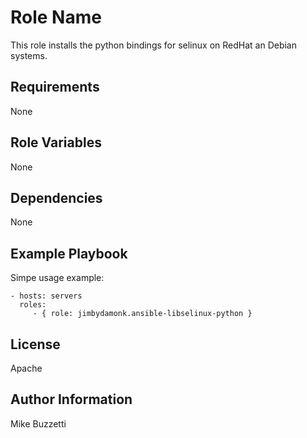Role Name
=========

This role installs the python bindings for selinux on RedHat an Debian systems.

Requirements
------------

None

Role Variables
--------------

None

Dependencies
------------

None

Example Playbook
----------------

Simpe usage example:

    - hosts: servers
      roles:
         - { role: jimbydamonk.ansible-libselinux-python }

License
-------

Apache

Author Information
------------------

Mike Buzzetti
